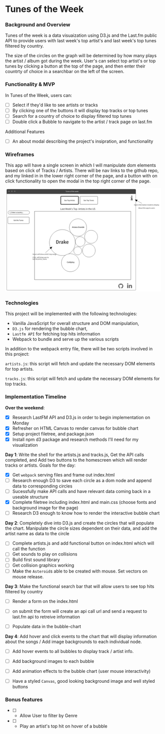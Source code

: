 # Tunes of the Week
### Background and Overview

Tunes of the week is a data visuaization using D3.js and the Last.fm public API to provide users with last week's top artist's and last week's top tunes filtered by country.

The size of the circles on the graph will be determined by how many plays the artist / album got during the week. User's can select top artist's or top tunes by clicking a button at the top of the page, and then enter their countrty of choice in a searchbar on the left of the screen.


### Functionality & MVP  

In Tunes of the Week, users can:

- [ ] Select if they'd like to see artists or tracks
- [ ] By clicking one of the buttons it will display top tracks or top tunes
- [ ] Search for a country of choice to display filtered top tunes
- [ ] Double click a Bubble to navigate to the artist / track page on last.fm

Additional Features
- [ ] An about modal describing the project's insipration, and functionality

### Wireframes

This app will have a single screen in which I will manipulate dom elements based on click of Tracks / Artists. There will be nav links to the github repo, and my linked in in the lower right corner of the page, and a button with on click functionality to open the modal in the top right corner of the page.  


![wireframes](docs/wireframe.png)

### Technologies

This project will be implemented with the following technologies:

- Vanilla JavaScript for overall structure and DOM manipulation,
- `D3.js` for rendering the bubble chart,
- `Lastfm API` for fetching top hits information
- Webpack to bundle and serve up the various scripts

In addition to the webpack entry file, there will be two scripts involved in this project:

`artists.js`: this script will fetch and update the necessary DOM elements for top artists.

`tracks.js`: this script will fetch and update the necessary DOM elements for top tracks.

### Implementation Timeline

**Over the weekend**:
- [x] Research LastFM API and D3.js in order to begin implementation on Monday
- [x] Refresher on HTML Canvas to render canvas for bubble chart
- [x] Setup project filetree, and package.json
- [x] Install npm d3 package and research methods I'll need for my visualization

**Day 1**: Write the shell for the artists.js and tracks.js, Get the API calls completed, and Add two buttons to the homescreen which will render tracks or artists.  Goals for the day:

- [x] Get `webpack` serving files and frame out index.html
- [ ] Research enough D3 to save each circle as a dom node and append data to corresponding circles
- [ ] Sucessfully make API calls and have relevant data coming back in a useable structure
- [x] Complete filetree including index.html and main.css (choose fonts and background image for the page)
- [ ] Research D3 enough to know how to render the interactive bubble chart

**Day 2**: Completely dive into D3.js and create the circles that will populate the chart. Manipulate the circle sizes dependent on their data, and add the artist name as data to the circle

- [ ] Complete artists.js and add functional button on index.html which will call the function
- [ ] Get sounds to play on collisions
- [ ] Build first sound library
- [ ] Get collision graphics working
- [ ] Make the `Asteroid`s able to be created with mouse. Set vectors on mouse release.

**Day 3**: Make the functional search bar that will allow users to see top hits filtered by country

- [ ] Render a form on the index.html
- [ ] on submit the form will create an api call url and send a request to last.fm api to retreive information
- [ ] Populate data in the bubble-chart


**Day 4**: Add hover and click events to the chart that will display information about the songs / Add image backgrounds to each individual node.

- [ ] Add hover events to all bubbles to display track / artist info.
- [ ] Add background images to each bubble
- [ ] Add animation effects to the bubble chart (user mouse interactivity)
- [ ] Have a styled `Canvas`, good looking background image and well styled buttons


### Bonus features

- [ ] - Allow User to filter by Genre
- [ ] - Play an artist's top hit on hover of a bubble
